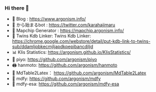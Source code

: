 ### Hi there 👋
- 📔 Blog   : https://www.argonism.info/
- 🦈 から始まるbot : https://twitter.com/karahajimaru
- 🤖 Mapchip Generator : https://mapchip.argonism.info/
- 🧩 Twins Kdb Linker: Twins Kdb Linker: https://chrome.google.com/webstore/detail/put-kdb-link-to-twins-sub/ddamljpbkecmjljapdkpepibancdiljd
- 📊 Klis Statistics: https://argonism.github.io/KlisStatistics/
- 🐣 piyo: https://github.com/argonism/piyo 
- 🖨 hanmoto: https://github.com/argonism/hanmoto
- 📝 MdTable2Latex： https://github.com/argonism/MdTable2Latex
- 📝 mdfy: https://github.com/argonism/mdfy
- 🐤 mdfy-esa: https://github.com/argonism/mdfy-esa

<!--
**argonism/argonism** is a ✨ _special_ ✨ repository because its `README.md` (this file) appears on your GitHub profile.

Here are some ideas to get you started:

- 🔭 I’m currently working on ...
- 🌱 I’m currently learning ...
- 👯 I’m looking to collaborate on ...
- 🤔 I’m looking for help with ...
- 💬 Ask me about ...
- 📫 How to reach me: ...
- 😄 Pronouns: ...
- ⚡ Fun fact: ...
-->

